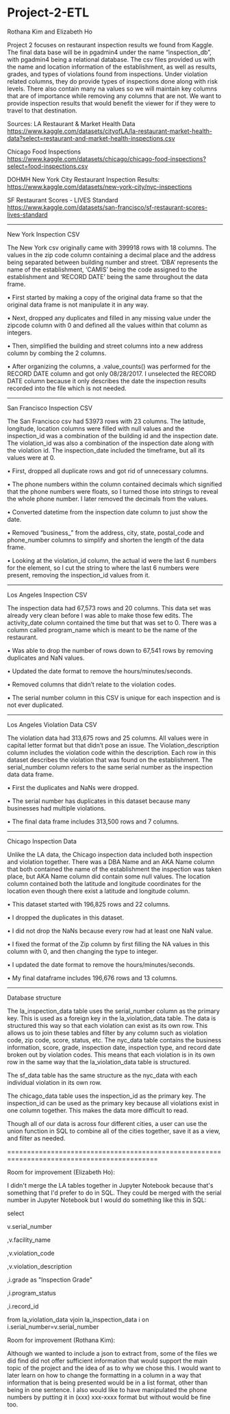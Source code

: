 # Project-2-ETL
 Rothana Kim and Elizabeth Ho

   Project 2 focuses on restaurant inspection results we found from Kaggle. The final data base will be in pgadmin4 under the name “inspection_db”, with pgadmin4 being a relational database. The csv files provided us with the name and location information of the establishment, as well as results, grades, and types of violations found from inspections. Under violation related columns, they do provide types of inspections done along with risk levels. There also contain many na values so we will maintain key columns that are of importance while removing any columns that are not. We want to provide inspection results that would benefit the viewer for if they were to travel to that destination.

Sources:
LA Restaurant & Market Health Data
https://www.kaggle.com/datasets/cityofLA/la-restaurant-market-health-data?select=restaurant-and-market-health-inspections.csv

Chicago Food Inspections
https://www.kaggle.com/datasets/chicago/chicago-food-inspections?select=food-inspections.csv

DOHMH New York City Restaurant Inspection Results:
https://www.kaggle.com/datasets/new-york-city/nyc-inspections

SF Restaurant Scores - LIVES Standard
https://www.kaggle.com/datasets/san-francisco/sf-restaurant-scores-lives-standard	

---

New York Inspection CSV

The New York csv originally came with 399918 rows with 18 columns. The values in the zip code column containing a decimal place and the address being separated between building number and street. ‘DBA’ represents the name of the establishment, ‘CAMIS’ being the code assigned to the establishment and ‘RECORD DATE’ being the same throughout the data frame.

•	First started by making a copy of the original data frame so that the original data frame is not manipulate it in any way. 

•	Next, dropped any duplicates and filled in any missing value under the zipcode column with 0 and defined all the values within that column as integers.

•	Then, simplified the building and street columns into a new address column by combing the 2 columns. 

•	After organizing the columns, a .value_counts() was performed for the RECORD DATE column and got only 08/28/2017. I unselected the RECORD DATE column because it only describes the date the inspection results recorded into the file which is not needed.

---

San Francisco Inspection CSV

The San Francisco csv had 53973 rows with 23 columns. The latitude, longitude, location columns were filled with null values and the inspection_id was a combination of the building id and the inspection date. The violation_id was also a combination of the inspection date along with the violation id. The inspection_date included the timeframe, but all its values were at 0.

•	First, dropped all duplicate rows and got rid of unnecessary columns. 

•	The phone numbers within the column contained decimals which signified that the phone numbers were floats, so I turned those into strings to reveal the whole phone number. I later removed the decimals from the values.

•	Converted datetime from the inspection date column to just show the date.

•	Removed “business_” from the address, city, state, postal_code and phone_number columns to simplify and shorten the length of the data frame. 

•	Looking at the violation_id column, the actual id were the last 6 numbers for the element, so I cut the string to where the last 6 numbers were present, removing the inspection_id values from it.

---

Los Angeles Inspection CSV

  The inspection data had 67,573 rows and 20 columns. This data set was already very clean before I was able to make those few edits. The activity_date column contained the time but that was set to 0. There was a column called program_name which is meant to be the name of the restaurant.
  
•	Was able to drop the number of rows down to 67,541 rows by removing duplicates and NaN values. 

•	Updated the date format to remove the hours/minutes/seconds. 

•	Removed columns that didn’t relate to the violation codes. 

•	The serial number column in this CSV is unique for each inspection and is not ever duplicated. 

---

Los Angeles Violation Data CSV

  The violation data had 313,675 rows and 25 columns. All values were in capital letter format but that didn’t pose an issue. The Violation_description column includes the violation code within the description. Each row in this dataset describes the violation that was found on the establishment. The serial_number column refers to the same serial number as the inspection data data frame.
  
•	First the duplicates and NaNs were dropped.

•	The serial number has duplicates in this dataset because many businesses had multiple violations.

•	The final data frame includes 313,500 rows and 7 columns.

---

Chicago Inspection Data

  Unlike the LA data, the Chicago inspection data included both inspection and violation together. There was a DBA Name and an AKA Name column that both contained the name of the establishment the inspection was taken place, but AKA Name column did contain some null values. The location column contained both the latitude and longitude coordinates for the location even though there exist a latitude and longitude column.
  
•	This dataset started with 196,825 rows and 22 columns.

•	I dropped the duplicates in this dataset.

•	I did not drop the NaNs because every row had at least one NaN value.

•	I fixed the format of the Zip column by first filling the NA values in this column with 0, and then changing the type to integer.

•	I updated the date format to remove the hours/minutes/seconds.

•	My final dataframe includes 196,676 rows and 13 columns.

---

Database structure

  The la_inspection_data table uses the serial_number column as the primary key. This is used as a foreign key in the la_violation_data table. The data is structured this way so that each violation can exist as its own row. This allows us to join these tables and filter by any column such as violation code, zip code, score, status, etc.
	The nyc_data table contains the business information, score, grade, inspection date, inspection type, and record date broken out by violation codes. This means that each violation is in its own row in the same way that the la_violation_data table is structured.
  
  The sf_data table has the same structure as the nyc_data with each individual violation in its own row.

  The chicago_data table uses the inspection_id as the primary key. The inspection_id can be used as the primary key because all violations exist in one column together. This makes the data more difficult to read.

  Though all of our data is across four different cities, a user can use the union function in SQL to combine all of the cities together, save it as a view, and filter as needed.

============================================================================================

Room for improvement (Elizabeth Ho):

  I didn't merge the LA tables together in Jupyter Notebook because that's something that I'd prefer to do in SQL. They could be merged with the serial number in Jupyter Notebook but I would do something like this in SQL:
  
select

v.serial_number

,v.facility_name

,v.violation_code

,v.violation_description

,i.grade as "Inspection Grade"

,i.program_status

,i.record_id

from la_violation_data vjoin la_inspection_data i on i.serial_number=v.serial_number


Room for improvement (Rothana Kim):

  Although we wanted to include a json to extract from, some of the files we did find did not offer sufficient information that would support the main topic of the project and the idea of as to why we chose this. 
  I would want to later learn on how to change the formatting in a column in a way that information that is being presented would be in a list format, other than being in one sentence. 
  I also would like to have manipulated the phone numbers by putting it in (xxx) xxx-xxxx format but without would be fine too.
